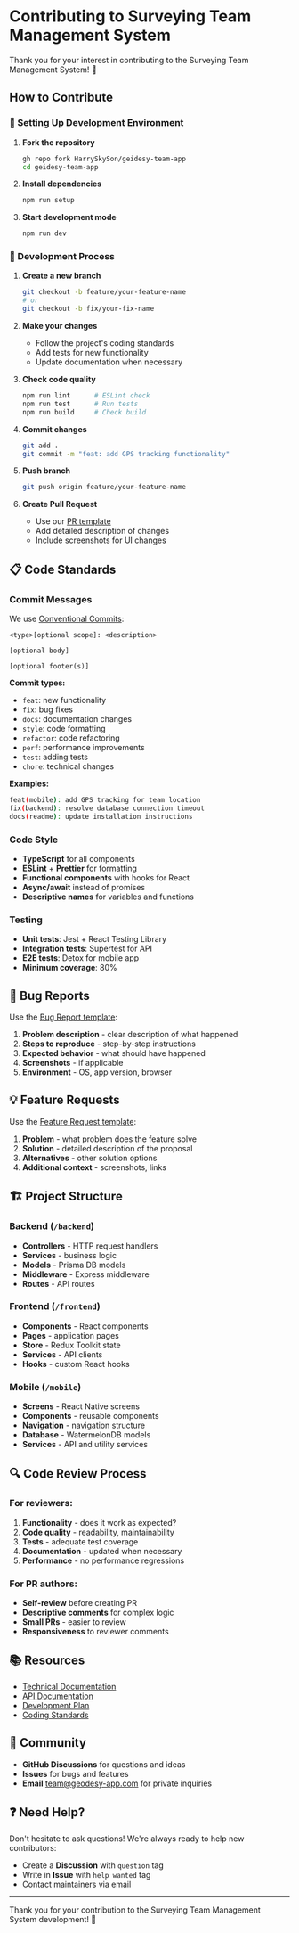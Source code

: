 # Contributing to Surveying Team Management System

Thank you for your interest in contributing to the Surveying Team Management System! 🎉

## How to Contribute

### 🔧 Setting Up Development Environment

1. **Fork the repository**
   ```bash
   gh repo fork HarrySkySon/geidesy-team-app
   cd geidesy-team-app
   ```

2. **Install dependencies**
   ```bash
   npm run setup
   ```

3. **Start development mode**
   ```bash
   npm run dev
   ```

### 📝 Development Process

1. **Create a new branch**
   ```bash
   git checkout -b feature/your-feature-name
   # or
   git checkout -b fix/your-fix-name
   ```

2. **Make your changes**
   - Follow the project's coding standards
   - Add tests for new functionality
   - Update documentation when necessary

3. **Check code quality**
   ```bash
   npm run lint      # ESLint check
   npm run test      # Run tests
   npm run build     # Check build
   ```

4. **Commit changes**
   ```bash
   git add .
   git commit -m "feat: add GPS tracking functionality"
   ```

5. **Push branch**
   ```bash
   git push origin feature/your-feature-name
   ```

6. **Create Pull Request**
   - Use our [PR template](.github/pull_request_template.md)
   - Add detailed description of changes
   - Include screenshots for UI changes

## 📋 Code Standards

### Commit Messages

We use [Conventional Commits](https://www.conventionalcommits.org/):

```
<type>[optional scope]: <description>

[optional body]

[optional footer(s)]
```

**Commit types:**
- `feat`: new functionality
- `fix`: bug fixes
- `docs`: documentation changes
- `style`: code formatting
- `refactor`: code refactoring
- `perf`: performance improvements
- `test`: adding tests
- `chore`: technical changes

**Examples:**
```bash
feat(mobile): add GPS tracking for team location
fix(backend): resolve database connection timeout
docs(readme): update installation instructions
```

### Code Style

- **TypeScript** for all components
- **ESLint** + **Prettier** for formatting
- **Functional components** with hooks for React
- **Async/await** instead of promises
- **Descriptive names** for variables and functions

### Testing

- **Unit tests**: Jest + React Testing Library
- **Integration tests**: Supertest for API
- **E2E tests**: Detox for mobile app
- **Minimum coverage**: 80%

## 🐛 Bug Reports

Use the [Bug Report template](.github/ISSUE_TEMPLATE/bug_report.md):

1. **Problem description** - clear description of what happened
2. **Steps to reproduce** - step-by-step instructions
3. **Expected behavior** - what should have happened
4. **Screenshots** - if applicable
5. **Environment** - OS, app version, browser

## 💡 Feature Requests

Use the [Feature Request template](.github/ISSUE_TEMPLATE/feature_request.md):

1. **Problem** - what problem does the feature solve
2. **Solution** - detailed description of the proposal
3. **Alternatives** - other solution options
4. **Additional context** - screenshots, links

## 🏗️ Project Structure

### Backend (`/backend`)
- **Controllers** - HTTP request handlers
- **Services** - business logic
- **Models** - Prisma DB models
- **Middleware** - Express middleware
- **Routes** - API routes

### Frontend (`/frontend`)
- **Components** - React components
- **Pages** - application pages
- **Store** - Redux Toolkit state
- **Services** - API clients
- **Hooks** - custom React hooks

### Mobile (`/mobile`)
- **Screens** - React Native screens
- **Components** - reusable components
- **Navigation** - navigation structure
- **Database** - WatermelonDB models
- **Services** - API and utility services

## 🔍 Code Review Process

### For reviewers:
1. **Functionality** - does it work as expected?
2. **Code quality** - readability, maintainability
3. **Tests** - adequate test coverage
4. **Documentation** - updated when necessary
5. **Performance** - no performance regressions

### For PR authors:
- **Self-review** before creating PR
- **Descriptive comments** for complex logic
- **Small PRs** - easier to review
- **Responsiveness** to reviewer comments

## 📚 Resources

- [Technical Documentation](docs/architecture/)
- [API Documentation](docs/api/)
- [Development Plan](docs/planning/development-plan.md)
- [Coding Standards](docs/development/coding-standards.md)

## 🤝 Community

- **GitHub Discussions** for questions and ideas
- **Issues** for bugs and features
- **Email** team@geodesy-app.com for private inquiries

## ❓ Need Help?

Don't hesitate to ask questions! We're always ready to help new contributors:

- Create a **Discussion** with `question` tag
- Write in **Issue** with `help wanted` tag
- Contact maintainers via email

---

Thank you for your contribution to the Surveying Team Management System development! 🙏